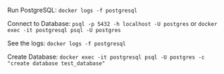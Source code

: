 Run PostgreSQL: `docker logs -f postgresql`

Connect to Database: `psql -p 5432 -h localhost -U postgres` or `docker exec -it postgresql psql -U postgres`

See the logs: `docker logs -f postgresql`
  
Create Database:  `docker exec -it postgresql psql -U postgres -c "create database test_database"`
